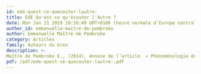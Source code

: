 ```yaml
---
id: ede-quest-ce-quecouter-lautre-
title: EdE Qu'est-ce qu'écouter l'Autre ?
date: Mon Jan 21 2019 10:16:49 GMT+0100 (heure normale d’Europe centrale)
author_id: emmanuelle-maitre-de-pembroke
author: Emmanuelle Maître de Pembroke
category: Articles 
family: Auteurs du Grex
description: >-
Maître de Pembroke E., (2014), Annexe de l’article  « Phénoménologie de l’écoute. Analyse micro et subjective de l’empathie. Comment s’harmonise une relation ? » Transcription d'entretien. 
pdf: /pdf/ede-quest-ce-quecouter-lautre-.pdf
---
```

